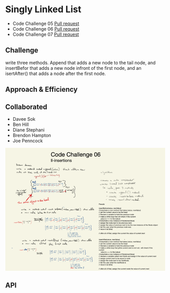 # Singly Linked List
<!-- Short summary or background information -->
- Code Challenge 05 [Pull request](https://github.com/Chris-Bortel/data-structures-and-algorithms/pull/36)
- Code Challenge 06 [Pull request](https://github.com/Chris-Bortel/data-structures-and-algorithms/pull/37)
- Code Challenge 07 [Pull request](https://github.com/Chris-Bortel/data-structures-and-algorithms/pull/38)

## Challenge
<!-- Description of the challenge -->
write three methods. Append that adds a new node to the tail node, and insertBefor that adds a new node infront of the first node, and an isertAfter() that adds a node after the first node.

## Approach & Efficiency
<!-- What approach did you take? Why? What is the Big O space/time for this approach? -->

## Collaborated
- Davee Sok
- Ben Hill
- Diane Stephani
- Brendon Hampton
- Joe Penncock

![](ll-insertions.png)
## API
<!-- Description of each method publicly available to your Linked List -->
